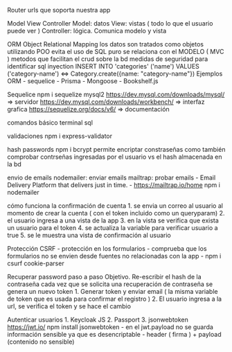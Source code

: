 Router
    urls que soporta nuestra app 
    
Model View Controller 
    Model: datos 
    View: vistas ( todo lo que el usuario puede ver ) 
    Controller: lógica. Comunica modelo y vista

ORM Object Relational Mapping 
    los datos son tratados como objetos utilizando POO 
    evita el uso de SQL puro 
    se relaciona con el MODELO ( MVC )
    metodos que facilitan el crud sobre la bd 
    medidas de seguridad para identificar sql inyection 
    INSERT INTO 'categories' ('name') VALUES ('category-name')  <=> Category.create({name: "category-name"})
Ejemplos ORM 
    - sequelice 
    - Prisma
    - Mongoose 
    - Bookshelf.js

Sequelice 
    npm i sequelize mysql2 
    https://dev.mysql.com/downloads/mysql/  => servidor 
    https://dev.mysql.com/downloads/workbench/ => interfaz grafica 
    https://sequelize.org/docs/v6/ => documentación

comandos básico terminal sql 

validaciones 
    npm i express-validator

hash passwords 
    npm i bcrypt 
    permite encriptar constraseñas como también comprobar contrseñas ingresadas por el usuario vs el hash almacenada en la bd  

envio de emails 
    nodemailer: enviar emails 
    mailtrap: probar emails - Email Delivery Platform that delivers just in time. - https://mailtrap.io/home
    npm i nodemailer

cómo funciona la confirmación de cuenta 
    1. se envia un correo al usuario al momento de crear la cuenta ( con el token incluido como un queryparam)
    2. el usuario ingresa a una vista de la app 
    3. en la vista se verifica que exista un usuario para el token 
    4. se actualiza la variable para verificar usuario a true 
    5. se le muestra una vista de confirmación al usuario 

Protección CSRF 
    - protección en los formularios
    - comprueba que los formularios no se envien desde fuentes no relacionadas con la app
    - npm i csurf cookie-parser

Recuperar password paso a paso 
    Objetivo. Re-escribir el hash de la contraseña
    cada vez que se solicita una recuperación de contraseña se genera un nuevo token 
    1. Generar token y enviar email ( la misma variable de token que es usada para confirmar el registro )
    2. El usuario ingresa a la url, se verifica el token y se hace el cambio 
    
Autenticar usuarios 
    1. Keycloak JS 
    2. Passport 
    3. jsonwebtoken
        https://jwt.io/
        npm install jsonwebtoken
        - en el jwt.payload no se guarda información sensible ya que es desencriptable 
        - header ( firma ) + payload (contenido no sensible)